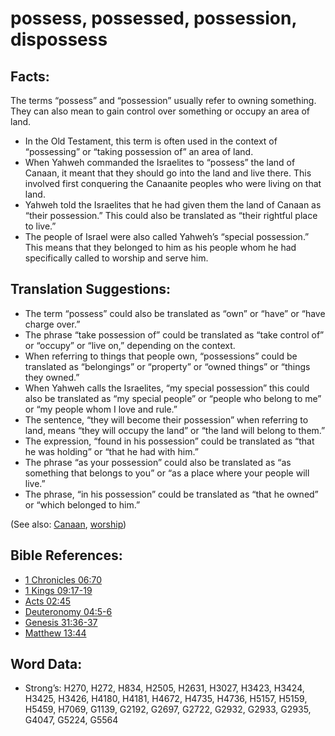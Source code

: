 # possess, possessed, possession, dispossess

## Facts:

The terms “possess” and “possession” usually refer to owning something. They can also mean to gain control over something or occupy an area of land.

* In the Old Testament, this term is often used in the context of “possessing” or “taking possession of” an area of land.
* When Yahweh commanded the Israelites to “possess” the land of Canaan, it meant that they should go into the land and live there. This involved first conquering the Canaanite peoples who were living on that land.
* Yahweh told the Israelites that he had given them the land of Canaan as “their possession.” This could also be translated as “their rightful place to live.”
* The people of Israel were also called Yahweh’s “special possession.” This means that they belonged to him as his people whom he had specifically called to worship and serve him.

## Translation Suggestions:

* The term “possess” could also be translated as “own” or “have” or “have charge over.”
* The phrase “take possession of” could be translated as “take control of” or “occupy” or “live on,” depending on the context.
* When referring to things that people own, “possessions” could be translated as “belongings” or “property” or “owned things” or “things they owned.”
* When Yahweh calls the Israelites, “my special possession” this could also be translated as “my special people” or “people who belong to me” or “my people whom I love and rule.”
* The sentence, “they will become their possession” when referring to land, means “they will occupy the land” or “the land will belong to them.”
* The expression, “found in his possession” could be translated as “that he was holding” or “that he had with him.”
* The phrase “as your possession” could also be translated as “as something that belongs to you” or “as a place where your people will live.”
* The phrase, “in his possession” could be translated as “that he owned” or “which belonged to him.”

(See also: [Canaan](../names/canaan.md), [worship](../kt/worship.md))

## Bible References:

* [1 Chronicles 06:70](rc://en/tn/help/1ch/06/70)
* [1 Kings 09:17-19](rc://en/tn/help/1ki/09/17)
* [Acts 02:45](rc://en/tn/help/act/02/45)
* [Deuteronomy 04:5-6](rc://en/tn/help/deu/04/05)
* [Genesis 31:36-37](rc://en/tn/help/gen/31/36)
* [Matthew 13:44](rc://en/tn/help/mat/13/44)

## Word Data:

* Strong’s: H270, H272, H834, H2505, H2631, H3027, H3423, H3424, H3425, H3426, H4180, H4181, H4672, H4735, H4736, H5157, H5159, H5459, H7069, G1139, G2192, G2697, G2722, G2932, G2933, G2935, G4047, G5224, G5564
